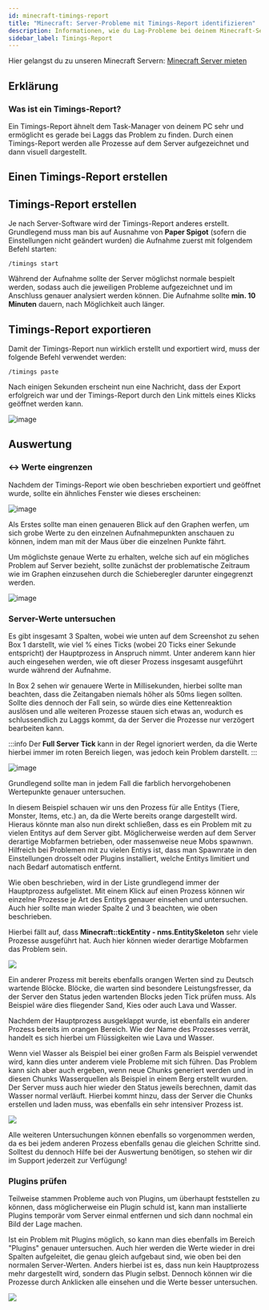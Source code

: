 ```yaml
---
id: minecraft-timings-report
title: "Minecraft: Server-Probleme mit Timings-Report identifizieren"
description: Informationen, wie du Lag-Probleme bei deinem Minecraft-Server mit einem Timings-Report identifizieren kannst - ZAP-Hosting.com Dokumentation
sidebar_label: Timings-Report
---
```


Hier gelangst du zu unseren Minecraft Servern: [Minecraft Server mieten](https://zap-hosting.com/de/minecraft-server-mieten/)

## Erklärung

### Was ist ein Timings-Report?

Ein Timings-Report ähnelt dem Task-Manager von deinem PC sehr und ermöglicht es gerade bei Laggs das Problem zu finden.
Durch einen Timings-Report werden alle Prozesse auf dem Server aufgezeichnet und dann visuell dargestellt.

## Einen Timings-Report erstellen

## Timings-Report erstellen

Je nach Server-Software wird der Timings-Report anderes erstellt. Grundlegend muss man bis auf Ausnahme von **Paper Spigot** (sofern die Einstellungen nicht geändert wurden) die Aufnahme zuerst mit folgendem Befehl starten:

`/timings start`

Während der Aufnahme sollte der Server möglichst normale bespielt werden, sodass auch die jeweiligen Probleme aufgezeichnet und im Anschluss genauer analysiert werden können. Die Aufnahme sollte **min. 10 Minuten** dauern, nach Möglichkeit auch länger.

## Timings-Report exportieren

Damit der Timings-Report nun wirklich erstellt und exportiert wird, muss der folgende Befehl verwendet werden:

`/timings paste`

Nach einigen Sekunden erscheint nun eine Nachricht, dass der Export erfolgreich war und der Timings-Report durch den Link mittels eines Klicks geöffnet werden kann.

![image](https://user-images.githubusercontent.com/26007280/217858464-3032bea9-8c9b-4793-9cff-5654238cb282.png)

## Auswertung

### ↔️ Werte eingrenzen

Nachdem der Timings-Report wie oben beschrieben exportiert und geöffnet wurde, sollte ein ähnliches Fenster wie dieses erscheinen:

![image](https://user-images.githubusercontent.com/26007280/217858514-2c42db5e-51ad-4e5b-aeb9-3b5710accb61.png)

Als Erstes sollte man einen genaueren Blick auf den Graphen werfen, um sich grobe Werte zu den einzelnen Aufnahmepunkten anschauen zu können, indem man mit der Maus über die einzelnen Punkte fährt.

Um möglichste genaue Werte zu erhalten, welche sich auf ein mögliches Problem auf Server bezieht, sollte zunächst der problematische Zeitraum wie im Graphen einzusehen durch die Schieberegler darunter eingegrenzt werden.

![image](https://user-images.githubusercontent.com/26007280/217858561-bf2febcf-904e-4694-99e2-9dfdcdcc0091.png)

### Server-Werte untersuchen

Es gibt insgesamt 3 Spalten, wobei wie unten auf dem Screenshot zu sehen Box 1 darstellt, wie viel % eines Ticks (wobei 20 Ticks einer Sekunde entspricht) der Hauptprozess in Anspruch nimmt. Unter anderem kann hier auch eingesehen werden, wie oft dieser Prozess insgesamt ausgeführt wurde während der Aufnahme.

In Box 2 sehen wir genauere Werte in Millisekunden, hierbei sollte man beachten, dass die Zeitangaben niemals höher als 50ms liegen sollten. Sollte dies dennoch der Fall sein, so würde dies eine Kettenreaktion auslösen und alle weiteren Prozesse stauen sich etwas an, wodurch es schlussendlich zu Laggs kommt, da der Server die Prozesse nur verzögert bearbeiten kann.

:::info
Der **Full Server Tick** kann in der Regel ignoriert werden, da die Werte hierbei immer im roten Bereich liegen, was jedoch kein Problem darstellt.
:::

![image](https://user-images.githubusercontent.com/13604413/159177796-03f504fc-94f4-4f88-af53-d4ce33ed8039.png)

Grundlegend sollte man in jedem Fall die farblich hervorgehobenen Wertepunkte genauer untersuchen.

In diesem Beispiel schauen wir uns den Prozess für alle Entitys (Tiere, Monster, Items, etc.) an, da die Werte bereits orange dargestellt wird. Hieraus könnte man also nun direkt schließen, dass es ein Problem mit zu vielen Entitys auf dem Server gibt.
Möglicherweise werden auf dem Server derartige Mobfarmen betrieben, oder massenweise neue Mobs spawnwn.
Hilfreich bei Problemen mit zu vielen Entiys ist, dass man Spawnrate in den Einstellungen drosselt oder Plugins installiert, welche Entitys limitiert und nach Bedarf automatisch entfernt.

Wie oben beschrieben, wird in der Liste grundlegend immer der Hauptprozess aufgelistet. Mit einem Klick auf einen Prozess können wir einzelne Prozesse je Art des Entitys genauer einsehen und untersuchen. Auch hier sollte man wieder Spalte 2 und 3 beachten, wie oben beschrieben.

Hierbei fällt auf, dass **Minecraft::tickEntity - nms.EntitySkeleton** sehr viele Prozesse ausgeführt hat. Auch hier können wieder derartige Mobfarmen das Problem sein.

![](https://screensaver01.zap-hosting.com/index.php/s/fZzeemocpsNfxXL/preview)

Ein anderer Prozess mit bereits ebenfalls orangen Werten sind zu Deutsch wartende Blöcke.
Blöcke, die warten sind besondere Leistungsfresser, da der Server den Status jeden wartenden Blocks jeden Tick prüfen muss.
Als Beispiel wäre dies fliegender Sand, Kies oder auch Lava und Wasser.

Nachdem der Hauptprozess ausgeklappt wurde, ist ebenfalls ein anderer Prozess bereits im orangen Bereich.
Wie der Name des Prozesses verrät, handelt es sich hierbei um Flüssigkeiten wie Lava und Wasser.

Wenn viel Wasser als Beispiel bei einer großen Farm als Beispiel verwendet wird, kann dies unter anderem viele Probleme mit sich führen.
Das Problem kann sich aber auch ergeben, wenn neue Chunks generiert werden und in diesen Chunks Wasserquellen als Beispiel in einem Berg erstellt wurden. Der Server muss auch hier wieder den Status jeweils berechnen, damit das Wasser normal verläuft.
Hierbei kommt hinzu, dass der Server die Chunks erstellen und laden muss, was ebenfalls ein sehr intensiver Prozess ist.

![](https://screensaver01.zap-hosting.com/index.php/s/GWz98fTiknCkWZW/preview)

Alle weiteren Untersuchungen können ebenfalls so vorgenommen werden, da es bei jedem anderen Prozess ebenfalls genau die gleichen Schritte sind. Solltest du dennoch Hilfe bei der Auswertung benötigen, so stehen wir dir im Support jederzeit zur Verfügung!

### Plugins prüfen

Teilweise stammen Probleme auch von Plugins, um überhaupt feststellen zu können, dass möglicherweise ein Plugin schuld ist, kann man installierte Plugins temporär vom Server einmal entfernen und sich dann nochmal ein Bild der Lage machen.

Ist ein Problem mit Plugins möglich, so kann man dies ebenfalls im Bereich "Plugins" genauer untersuchen.
Auch hier werden die Werte wieder in drei Spalten aufgeleitet, die genau gleich aufgebaut sind, wie oben bei den normalen Server-Werten.
Anders hierbei ist es, dass nun kein Hauptprozess mehr dargestellt wird, sondern das Plugin selbst.
Dennoch können wir die Prozesse durch Anklicken alle einsehen und die Werte besser untersuchen.

![](https://screensaver01.zap-hosting.com/index.php/s/CzitKykWC2dzExD/preview)
